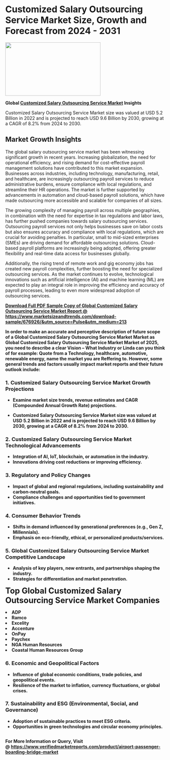 <H1>Customized Salary Outsourcing Service Market Size, Growth and Forecast from 2024 - 2031</H1><img class="aligncenter size-medium wp-image-584254" src="https://thirdeyenews.in/wp-content/uploads/2024/09/Global-Market-Research-300x168.jpeg" alt="" width="300" height="168" /><p><strong>Global&nbsp;<a href="https://www.marketsizeandtrends.com/download-sample/676926/&amp;utm_source=Pulse&amp;utm_medium=213">Customized Salary Outsourcing Service Market</a> Insights</strong></p><p>Customized Salary Outsourcing Service Market size was valued at USD 5.2 Billion in 2022 and is projected to reach USD 9.6 Billion by 2030, growing at a CAGR of 8.2% from 2024 to 2030.</p><p><h2>Market Growth Insights</h2> <p>The global salary outsourcing service market has been witnessing significant growth in recent years. Increasing globalization, the need for operational efficiency, and rising demand for cost-effective payroll management solutions have contributed to this market expansion. Businesses across industries, including technology, manufacturing, retail, and healthcare, are increasingly outsourcing payroll services to reduce administrative burdens, ensure compliance with local regulations, and streamline their HR operations. The market is further supported by advancements in automation and cloud-based payroll solutions, which have made outsourcing more accessible and scalable for companies of all sizes.</p> <p><strong><a href="#"></a></strong></p> <p>The growing complexity of managing payroll across multiple geographies, in combination with the need for expertise in tax regulations and labor laws, has further pushed companies towards salary outsourcing services. Outsourcing payroll services not only helps businesses save on labor costs but also ensures accuracy and compliance with local regulations, which are crucial for avoiding penalties. In particular, small to mid-sized enterprises (SMEs) are driving demand for affordable outsourcing solutions. Cloud-based payroll platforms are increasingly being adopted, offering greater flexibility and real-time data access for businesses globally.</p> <p>Additionally, the rising trend of remote work and gig economy jobs has created new payroll complexities, further boosting the need for specialized outsourcing services. As the market continues to evolve, technological innovations such as artificial intelligence (AI) and machine learning (ML) are expected to play an integral role in improving the efficiency and accuracy of payroll processes, leading to even more widespread adoption of outsourcing services.</p> <p><strong><a href="#"></p><p><span class=""><strong>Download Full PDF Sample Copy of Global Customized Salary Outsourcing Service Market Report</strong> @ <a href="https://www.marketsizeandtrends.com/download-sample/676926/&amp;utm_source=Pulse&amp;utm_medium=213" target="_blank">https://www.marketsizeandtrends.com/download-sample/676926/&amp;utm_source=Pulse&amp;utm_medium=213</a></span></p><p>In order to make an accurate and perceptive description of future scope of a Global&nbsp;Customized Salary Outsourcing Service Market Market as Global&nbsp;Customized Salary Outsourcing Service Market Market of 2025, you need to describe a clear Vision &ndash; What Industry or Linda can you think of for example: Quote from a Technology, healthcare, automotive, renewable energy, name the market you are Reffering to. However, some general trends and factors usually impact market reports and their future outlook include:</p><h3>1.&nbsp;<strong>Customized Salary Outsourcing Service Market Growth Projections</strong></h3><ul><li>Examine market size trends, revenue estimates and CAGR (Compounded Annual Growth Rate) projections.</li><li><p>Customized Salary Outsourcing Service Market size was valued at USD 5.2 Billion in 2022 and is projected to reach USD 9.6 Billion by 2030, growing at a CAGR of 8.2% from 2024 to 2030.</p></li></ul><h3>2.&nbsp;<strong>Customized Salary Outsourcing Service Market Technological Advancements</strong></h3><ul><li>Integration of AI, IoT, blockchain, or automation in the industry.</li><li>Innovations driving cost reductions or improving efficiency.</li></ul><h3>3.&nbsp;<strong>Regulatory and Policy Changes</strong></h3><ul><li>Impact of global and regional regulations, including sustainability and carbon-neutral goals.</li><li>Compliance challenges and opportunities tied to government initiatives.</li></ul><h3>4.&nbsp;<strong>Consumer Behavior Trends</strong></h3><ul><li>Shifts in demand influenced by generational preferences (e.g., Gen Z, Millennials).</li><li>Emphasis on eco-friendly, ethical, or personalized products/services.</li></ul><h3>5.&nbsp;<strong>Global Customized Salary Outsourcing Service Market Competitive Landscape</strong></h3><ul><li>Analysis of key players, new entrants, and partnerships shaping the industry.</li><li>Strategies for differentiation and market penetration.</li></ul><p data-pm-slice="1 1 []"><span style="color: inherit; font-family: inherit; font-size: 25px;">Top Global Customized Salary Outsourcing Service Market Companies</span></p><div class="" data-test-id=""><p><li>ADP</li><li> Ramco</li><li> Excelity</li><li> Accenture</li><li> OnPay</li><li> Paychex</li><li> NGA Human Resources</li><li> Coastal Human Resources Group</li></p></div><h3>6.&nbsp;<strong>Economic and Geopolitical Factors</strong></h3><ul><li>Influence of global economic conditions, trade policies, and geopolitical events.</li><li>Resilience of the market to inflation, currency fluctuations, or global crises.</li></ul><h3>7.&nbsp;<strong>Sustainability and ESG (Environmental, Social, and Governance)</strong></h3><ul><li>Adoption of sustainable practices to meet ESG criteria.</li><li>Opportunities in green technologies and circular economy principles.</li></ul><h2><strong style="font-size: 14px;">For More Information or Query, Visit @&nbsp;</strong><a style="background-color: #ffffff; font-size: 14px;" href="https://www.marketsizeandtrends.com/report/customized-salary-outsourcing-service-market/" target="_blank">https://www.verifiedmarketreports.com/product/airport-passenger-boarding-bridge-market</a></h2>

